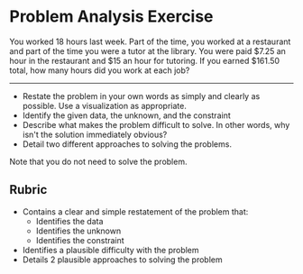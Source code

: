 # Problem Analysis Exercise

You worked 18 hours last week. Part of the time, you worked at a restaurant and part of the time you were a tutor at the library. You were paid $7.25 an hour in the restaurant and $15 an hour for tutoring. If you earned $161.50 total, how many hours did you work at each job?

---

* Restate the problem in your own words as simply and clearly as possible. Use a visualization as appropriate.
* Identify the given data, the unknown, and the constraint
* Describe what makes the problem difficult to solve. In other words, why isn't the solution immediately obvious?
* Detail two different approaches to solving the problems.

Note that you do not need to solve the problem.

## Rubric

* Contains a clear and simple restatement of the problem that:
  * Identifies the data
  * Identifies the unknown
  * Identifies the constraint
* Identifies a plausible difficulty with the problem
* Details 2 plausible approaches to solving the problem
